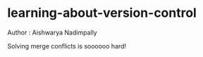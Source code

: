 # learning-about-version-control

Author : Aishwarya Nadimpally

Solving merge conflicts is soooooo hard!